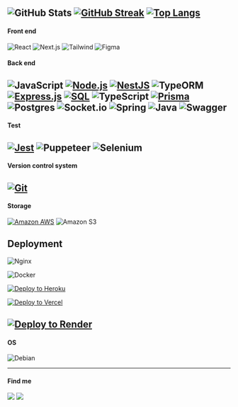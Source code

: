 ![GitHub Stats](https://github-readme-stats.vercel.app/api?username=mateusmcg1&show_icons=true&theme=radical)
[![GitHub Streak](https://github-readme-streak-stats.herokuapp.com?user=mateusmcg1&theme=tokyonight)](https://git.io/streak-stats)
[![Top Langs](https://github-readme-stats.vercel.app/api/top-langs/?username=mateusmcg1&theme=tokyonight&layout=compact)](https://github.com/mateusmcg1)
---

#### Front end
![React](https://shields.io/badge/react-black?logo=react&style=for-the-badge)
![Next.js](https://img.shields.io/badge/next.js-000000?style=for-the-badge&logo=nextdotjs&logoColor=white)
![Tailwind](https://img.shields.io/badge/Tailwind_CSS-grey?style=for-the-badge&logo=tailwind-css&logoColor=38B2AC)
![Figma](https://img.shields.io/badge/figma-%23F24E1E.svg?style=for-the-badge&logo=figma&logoColor=white)

#### Back end
![JavaScript](https://img.shields.io/badge/javascript-%23323330.svg?style=for-the-badge&logo=javascript&logoColor=%23F7DF1E)
[![Node.js](https://img.shields.io/badge/Node.js-43853D?style=for-the-badge&logo=node.js&logoColor=white)](https://nodejs.org/)
[![NestJS](https://img.shields.io/badge/NestJS-E0234E?style=for-the-badge&logo=nestjs&logoColor=white)](https://nestjs.com/)
![TypeORM](https://img.shields.io/badge/TypeORM-FF6347?style=for-the-badge&logo=typeorm&logoColor=white)
[![Express.js](https://img.shields.io/badge/Express.js-000000?style=for-the-badge&logo=express&logoColor=white)](https://expressjs.com/)
[![SQL](https://img.shields.io/badge/SQL-003366?style=for-the-badge&logo=sql&logoColor=white)](link_para_sua_referencia_sql)
![TypeScript](https://img.shields.io/badge/typescript-%23007ACC.svg?style=for-the-badge&logo=typescript&logoColor=white)
[![Prisma](https://img.shields.io/badge/Prisma-3982CE?style=for-the-badge&logo=Prisma&logoColor=white)](https://www.prisma.io/)
![Postgres](https://img.shields.io/badge/postgres-%23316192.svg?style=for-the-badge&logo=postgresql&logoColor=white)
![Socket.io](https://img.shields.io/badge/Socket.io-black?style=for-the-badge&logo=socket.io&badgeColor=010101)
![Spring](https://img.shields.io/badge/spring-%236DB33F.svg?style=for-the-badge&logo=spring&logoColor=white)
![Java](https://img.shields.io/badge/java-%23ED8B00.svg?style=for-the-badge&logo=openjdk&logoColor=white)
![Swagger](https://img.shields.io/badge/-Swagger-%23Clojure?style=for-the-badge&logo=swagger&logoColor=white)
---

#### Test
[![Jest](https://img.shields.io/badge/Jest-C21325?style=for-the-badge&logo=jest&logoColor=white)](https://jestjs.io/)
![Puppeteer](https://img.shields.io/badge/Puppeteer-white.svg?style=for-the-badge&logo=Puppeteer&logoColor=black)
![Selenium](https://img.shields.io/badge/-selenium-%43B02A?style=for-the-badge&logo=selenium&logoColor=white)
---

#### Version control system
[![Git](https://img.shields.io/badge/Git-F05032?style=for-the-badge&logo=git&logoColor=white)](https://git-scm.com/)
---

#### Storage 
[![Amazon AWS](https://img.shields.io/badge/Amazon%20AWS-232F3E?style=for-the-badge&logo=amazonaws&logoColor=white)](https://aws.amazon.com/)
![Amazon S3](https://img.shields.io/badge/Amazon%20S3-FF9900?style=for-the-badge&logo=amazons3&logoColor=white)
## Deployment

![Nginx](https://img.shields.io/badge/nginx-%23009639.svg?style=for-the-badge&logo=nginx&logoColor=white)

![Docker](https://img.shields.io/badge/docker-%230db7ed.svg?style=for-the-badge&logo=docker&logoColor=white)

[![Deploy to Heroku](https://img.shields.io/badge/Deploy%20to-Heroku-7056bf?style=for-the-badge&logo=heroku&logoColor=white)](https://heroku.com/deploy)

[![Deploy to Vercel](https://img.shields.io/badge/Deploy%20to-Vercel-black?style=for-the-badge&logo=vercel&logoColor=white)](https://vercel.com/new/clone?repository-url=https://github.com/yourusername/your-repo-name)

[![Deploy to Render](https://img.shields.io/badge/Deploy%20to-Render-46E3B7?style=for-the-badge&logo=render&logoColor=white)](https://render.com/deploy?repo=https://github.com/yourusername/your-repo-name)
---

#### OS
![Debian](https://img.shields.io/badge/Debian-D70A53?style=for-the-badge&logo=debian&logoColor=white)

---
#### Find me
<div>
<a href = "mailto:mateusmartinscg@gmail.com"><img loading="lazy" src="https://img.shields.io/badge/Gmail-D14836?style=for-the-badge&logo=gmail&logoColor=white" target="_blank"></a>
<a href="https://www.linkedin.com/in/mateus-martins-63541b328" target="_blank"><img loading="lazy" src="https://img.shields.io/badge/-LinkedIn-%230077B5?style=for-the-badge&logo=linkedin&logoColor=white" target="_blank"></a>

</div>
